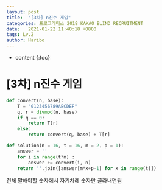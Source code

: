 ```yaml
---
layout: post
title:  "[3차] n진수 게임"
categories: 프로그래머스 2018_KAKAO_BLIND_RECRUITMENT
date:   2021-01-22 11:40:18 +0800
tags: Lv.2
author: Haribo
---
```


* content
{:toc}
# [3차] n진수 게임

```python
def convert(n, base):
    T = "0123456789ABCDEF"
    q, r = divmod(n, base)
    if q == 0:
        return T[r]
    else:
        return convert(q, base) + T[r]

def solution(n = 16, t = 16, m = 2, p = 1):
    answer = ''
    for i in range(t*m) :
        answer += convert(i, n)
    return ''.join([answer[m*x+p-1] for x in range(t)])
```

전체 말해야할 숫자에서 자기차례 숫자만 골라내면됨